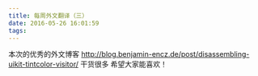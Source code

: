 ```yaml
---
title: 每周外文翻译（三）
date: 2016-05-26 16:01:59
tags:
---
```

本次的优秀的外文博客 http://blog.benjamin-encz.de/post/disassembling-uikit-tintcolor-visitor/
干货很多 希望大家能喜欢！


